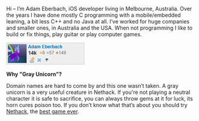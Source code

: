 Hi – I’m Adam Eberbach, iOS developer living in Melbourne, Australia. Over the years I have done mostly C programming with a mobile/embedded leaning, a bit less C++ and no Java at all. I’ve worked for huge companies and smaller ones, in Australia and the USA. When not programming I like to build or fix things, play guitar or play computer games.

[![profile for Adam Eberbach on Stack Exchange, a network of free, community-driven Q&A sites](assets/64261.png "profile for Adam Eberbach on Stack Exchange, a network of free, community-driven Q&A sites")  
](http://stackexchange.com/users/64261)

**Why "Gray Unicorn"?**

Domain names are hard to come by and this one wasn’t taken. A gray unicorn is a very useful creature in Nethack. If you're not playing a neutral character it is safe to sacrifice, you can always throw gems at it for luck, its horn cures poison too. If you don’t know what that’s about you should try [Nethack](http://thegreatestgameyouwilleverplay.com "Nethack the game"), the [best game ever](http://www.salon.com/2000/01/27/nethack/ "Salon's Nethack article").